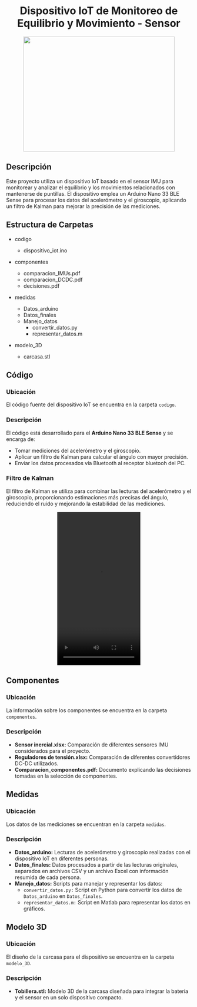 
<div align="Center">
  <h1 align="Center">Dispositivo IoT de Monitoreo de Equilibrio y Movimiento - Sensor</h1>
  <p float="left">
    <img src="https://i.imgur.com/qmJ6LUT.jpeg" width="411" height="312">
  </p>
</div>

## Descripción
Este proyecto utiliza un dispositivo IoT basado en el sensor IMU para monitorear y analizar el equilibrio y los movimientos relacionados con mantenerse de puntillas. El dispositivo emplea un Arduino Nano 33 BLE Sense para procesar los datos del acelerómetro y el giroscopio, aplicando un filtro de Kalman para mejorar la precisión de las mediciones.

## Estructura de Carpetas
- codigo
  - dispositivo_iot.ino

- componentes
  - comparacion_IMUs.pdf
  - comparacion_DCDC.pdf
  - decisiones.pdf

- medidas
  - Datos_arduino
  - Datos_finales
  - Manejo_datos
    - convertir_datos.py
    - representar_datos.m

- modelo_3D
   - carcasa.stl

## Código
### Ubicación
El código fuente del dispositivo IoT se encuentra en la carpeta `codigo`.

### Descripción
El código está desarrollado para el **Arduino Nano 33 BLE Sense** y se encarga de:
- Tomar mediciones del acelerómetro y el giroscopio.
- Aplicar un filtro de Kalman para calcular el ángulo con mayor precisión.
- Enviar los datos procesados vía Bluetooth al receptor bluetooh del PC.

### Filtro de Kalman
El filtro de Kalman se utiliza para combinar las lecturas del acelerómetro y el giroscopio, proporcionando estimaciones más precisas del ángulo, reduciendo el ruido y mejorando la estabilidad de las mediciones.

<center>
  <video src="https://github.com/chesusar/app-puntillas/assets/133507131/c614b8c2-d482-485f-80f9-662d0921a47c" width="226" height="416"/> 
</center>

## Componentes
### Ubicación
La información sobre los componentes se encuentra en la carpeta `componentes`.

### Descripción
- **Sensor inercial.xlsx:** Comparación de diferentes sensores IMU considerados para el proyecto.
- **Reguladores de tensión.xlsx:** Comparación de diferentes convertidores DC-DC utilizados.
- **Comparacion_componentes.pdf:** Documento explicando las decisiones tomadas en la selección de componentes.

## Medidas
### Ubicación
Los datos de las mediciones se encuentran en la carpeta `medidas`.

### Descripción
- **Datos_arduino:** Lecturas de acelerómetro y giroscopio realizadas con el dispositivo IoT en diferentes personas.
- **Datos_finales:** Datos procesados a partir de las lecturas originales, separados en archivos CSV y un archivo Excel con información resumida de cada persona.
- **Manejo_datos:** Scripts para manejar y representar los datos:
  - `convertir_datos.py:` Script en Python para convertir los datos de `Datos_arduino` en `Datos_finales`.
  - `representar_datos.m:` Script en Matlab para representar los datos en gráficos.

## Modelo 3D
### Ubicación
El diseño de la carcasa para el dispositivo se encuentra en la carpeta `modelo_3D`.

### Descripción
- **Tobillera.stl:** Modelo 3D de la carcasa diseñada para integrar la batería y el sensor en un solo dispositivo compacto.

